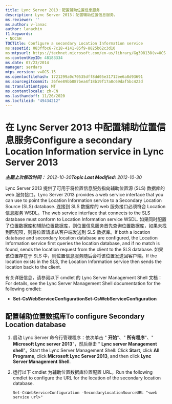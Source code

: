 ```yaml
---
title: Lync Server 2013：配置辅助位置信息服务
description: Lync Server 2013：配置辅助位置信息服务。
ms.reviewer: ''
ms.author: v-lanac
author: lanachin
f1.keywords:
- NOCSH
TOCTitle: Configure a secondary Location Information service
ms:assetid: 083ffbc6-7c18-4141-85f9-8825b62c3d10
ms:mtpsurl: https://technet.microsoft.com/en-us/library/Gg398138(v=OCS.15)
ms:contentKeyID: 48183334
ms.date: 07/23/2014
manager: serdars
mtps_version: v=OCS.15
ms.openlocfilehash: 1721299a0c70535dff8dd05e31712ee6a8d93691
ms.sourcegitcommit: 36fee89bb887bea4f18b19f17a8c69daf5bc423d
ms.translationtype: MT
ms.contentlocale: zh-CN
ms.lasthandoff: 11/26/2020
ms.locfileid: "49434212"
---
```

# <a name="configure-a-secondary-location-information-service-in-lync-server-2013"></a><span data-ttu-id="83401-103">在 Lync Server 2013 中配置辅助位置信息服务</span><span class="sxs-lookup"><span data-stu-id="83401-103">Configure a secondary Location Information service in Lync Server 2013</span></span>

<div data-xmlns="http://www.w3.org/1999/xhtml">

<div class="topic" data-xmlns="http://www.w3.org/1999/xhtml" data-msxsl="urn:schemas-microsoft-com:xslt" data-cs="https://msdn.microsoft.com/">

<div data-asp="https://msdn2.microsoft.com/asp">



</div>

<div id="mainSection">

<div id="mainBody"><span data-ttu-id="83401-104">

<span> </span></span><span class="sxs-lookup"><span data-stu-id="83401-104">

<span> </span></span></span>

<span data-ttu-id="83401-105">_**主题上次修改时间：** 2012-10-30_</span><span class="sxs-lookup"><span data-stu-id="83401-105">_**Topic Last Modified:** 2012-10-30_</span></span>

<span data-ttu-id="83401-106">Lync Server 2013 提供了可用于将位置信息服务指向辅助位置源 (SLS) 数据库的 web 服务接口。</span><span class="sxs-lookup"><span data-stu-id="83401-106">Lync Server 2013 provides a web service interface that you can use to point the Location Information service to a Secondary Location Source (SLS) database.</span></span> <span data-ttu-id="83401-107">连接到 SLS 数据库的 web 服务接口必须符合 Location 信息服务 WSDL。</span><span class="sxs-lookup"><span data-stu-id="83401-107">The web service interface that connects to the SLS database must conform to Location Information service WSDL.</span></span> <span data-ttu-id="83401-108">如果同时配置了位置数据库和辅助位置数据库，则位置信息服务首先查询位置数据库，如果未找到匹配项，则将位置请求从客户端发送到 SLS 数据库。</span><span class="sxs-lookup"><span data-stu-id="83401-108">If both a location database and secondary location database are configured, the Location Information service first queries the location database, and if no match is found, sends the location request from the client to the SLS database.</span></span> <span data-ttu-id="83401-109">如果该位置存在于 SLS 中，则位置信息服务随后会将该位置发送回客户端。</span><span class="sxs-lookup"><span data-stu-id="83401-109">If the location exists in the SLS, the Location Information service then sends the location back to the client.</span></span>

<span data-ttu-id="83401-110">有关详细信息，请参阅以下 cmdlet 的 Lync Server Management Shell 文档：</span><span class="sxs-lookup"><span data-stu-id="83401-110">For details, see the Lync Server Management Shell documentation for the following cmdlet:</span></span>

  - <span data-ttu-id="83401-111">**Set-CsWebServiceConfiguration**</span><span class="sxs-lookup"><span data-stu-id="83401-111">**Set-CsWebServiceConfiguration**</span></span>

<div>

## <a name="to-configure-secondary-location-database"></a><span data-ttu-id="83401-112">配置辅助位置数据库</span><span class="sxs-lookup"><span data-stu-id="83401-112">To configure Secondary Location database</span></span>

1.  <span data-ttu-id="83401-113">启动 Lync Server 命令行管理程序：依次单击 " **开始**"、" **所有程序**"、" **Microsoft Lync server 2013**"，然后单击 " **Lync server Management shell**"。</span><span class="sxs-lookup"><span data-stu-id="83401-113">Start the Lync Server Management Shell: Click **Start**, click **All Programs**, click **Microsoft Lync Server 2013**, and then click **Lync Server Management Shell**.</span></span>

2.  <span data-ttu-id="83401-114">运行以下 cmdlet 为辅助位置数据库位置配置 URL。</span><span class="sxs-lookup"><span data-stu-id="83401-114">Run the following cmdlet to configure the URL for the location of the secondary location database.</span></span>
    
        Set-CsWebServiceConfiguration -SecondaryLocationSourceURL "<web service url>" 

<span data-ttu-id="83401-115"></div>

</div>

<span> </span>

</div>

</div>

</span><span class="sxs-lookup"><span data-stu-id="83401-115"></div>

</div>

<span> </span>

</div>

</div>

</span></span></div>

